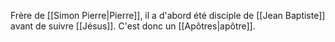 Frère de [[Simon Pierre|Pierre]], il a d'abord été disciple de [[Jean Baptiste]] avant de suivre [[Jésus]]. C'est donc un [[Apôtres|apôtre]].